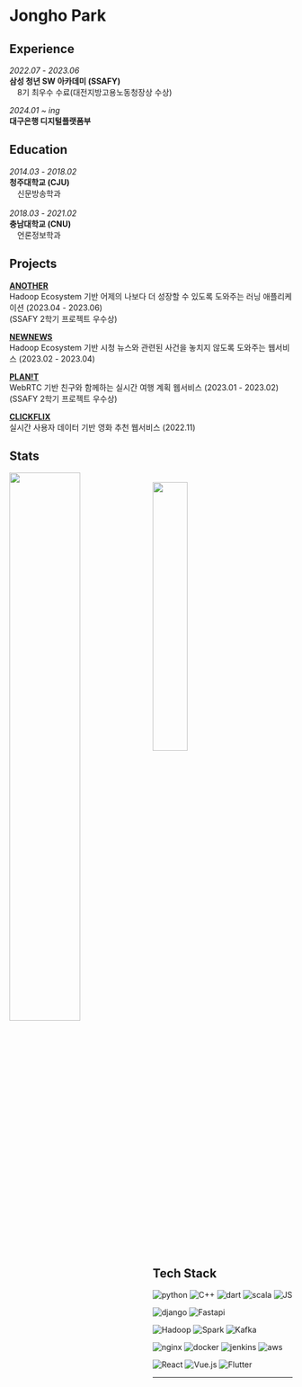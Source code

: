 # Jongho Park

## Experience
*2022.07 - 2023.06*
<br>
**삼성 청년 SW 아카데미 (SSAFY)**
<br>
　8기 최우수 수료(대전지방고용노동청장상 수상)

*2024.01 ~ ing*
<br>
**대구은행 디지털플랫폼부**

## Education
*2014.03 - 2018.02*
<br>
**청주대학교 (CJU)**
<br>
　신문방송학과
<br>
<br>
*2018.03 - 2021.02*
<br>
**충남대학교 (CNU)**
<br>
　언론정보학과

## Projects

[**ANOTHER**](https://github.com/jonghopark1014/Another)  
Hadoop Ecosystem 기반 어제의 나보다 더 성장할 수 있도록 도와주는 러닝 애플리케이션 (2023.04 - 2023.06)   
(SSAFY 2학기 프로젝트 우수상)

[**NEWNEWS**](https://github.com/jonghopark1014/Newnews)  
 Hadoop Ecosystem 기반 시청 뉴스와 관련된 사건을 놓치지 않도록 도와주는 웹서비스 (2023.02 - 2023.04)   

[**PLAN!T**](https://github.com/jonghopark1014/Planit)  
WebRTC 기반 친구와 함께하는 실시간 여행 계획 웹서비스 (2023.01 - 2023.02)   
(SSAFY 2학기 프로젝트 우수상)

[**CLICKFLIX**](https://github.com/jonghopark1014/Clickflix)  
실시간 사용자 데이터 기반 영화 추천 웹서비스 (2022.11)   



## Stats

<img align='left' width='50%' src="https://github-readme-stats.vercel.app/api?username=jonghopark1014&show_icons=true&theme=swift">
<br>
<img align='center' width='35%' src="http://mazassumnida.wtf/api/v2/generate_badge?boj=qkrqkrgh">



<br>

## Tech Stack
![python](https://img.shields.io/badge/Python-3776AB?style=for-the-badge&logo=python&logoColor=white)
![C++](https://img.shields.io/badge/cpp-00599C?style=for-the-badge&logo=cplusplus&logoColor=white)
![dart](https://img.shields.io/badge/dart-0175C2?style=for-the-badge&logo=dart&logoColor=white)
![scala](https://img.shields.io/badge/Scala-DC322F?style=for-the-badge&logo=scala&logoColor=white)
![JS](https://img.shields.io/badge/JavaScript-F7DF1E?style=for-the-badge&logo=JavaScript&logoColor=white)

![django](https://img.shields.io/badge/django-092E20?style=for-the-badge&logo=django&logoColor=white)
![Fastapi](https://img.shields.io/badge/FastAPI-009688?style=for-the-badge&logo=fastapi&logoColor=white)

![Hadoop](https://img.shields.io/badge/Hadoop-66CCFF?style=for-the-badge&logo=apachehadoop&logoColor=white)
![Spark](https://img.shields.io/badge/Spark-E25A1C?style=for-the-badge&logo=apachespark&logoColor=white)
![Kafka](https://img.shields.io/badge/Kafka-231F20?style=for-the-badge&logo=apachekafka&logoColor=white)

![nginx](https://img.shields.io/badge/nginx-009639?style=for-the-badge&logo=nginx&logoColor=white)
![docker](https://img.shields.io/badge/docker-2496ED?style=for-the-badge&logo=docker&logoColor=white)
![jenkins](https://img.shields.io/badge/jenkins-D24939?style=for-the-badge&logo=jenkins&logoColor=white)
![aws](https://img.shields.io/badge/amazonaws-232F3E?style=for-the-badge&logo=amazonaws&logoColor=white)

![React](https://img.shields.io/badge/react-61DAFB?style=for-the-badge&logo=react&logoColor=white)
![Vue.js](https://img.shields.io/badge/Vue.js-4FC08D?style=for-the-badge&logo=Vue.js&logoColor=white)
![Flutter](https://img.shields.io/badge/Flutter-02569B?style=for-the-badge&logo=flutter&logoColor=white)

***
